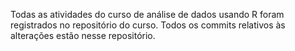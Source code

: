 Todas as atividades do curso de análise de dados usando R foram registrados no repositório do curso. 
Todos os commits relativos às alterações estão nesse repositório. 
